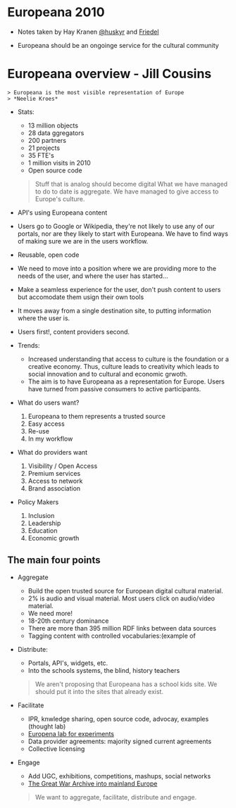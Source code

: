 # Europeana 2010
* Notes taken by Hay Kranen [@huskyr](http://twitter.com/huskyr) and [Friedel](@europeanaeu)

* Europeana should be an ongoinge service for the cultural community

# Europeana overview - Jill Cousins

    > Europeana is the most visible representation of Europe
    > *Neelie Kroes*
 
* Stats:   
    * 13 million objects
    * 28 data ggregators
    * 200 partners
    * 21 projects
    * 35 FTE's
    * 1 million visits in 2010
    * Open source code
    
    > Stuff that is analog should become digital
    > What we have managed to do to date is aggregate. We have managed to give access to     Europe's culture.

* API's using Europeana content
* Users go to Google or Wikipedia, they're not likely to use any of our portals, nor are they likely to start with Europeana. We have to find ways of making sure we are in the users workflow.
* Reusable, open code
* We need to move into a position where we are providing more to the needs of the user, and where the user has started... 
* Make a seamless experience for the user, don't push content to users but accomodate them usign their own tools
* It moves away from a single destination site, to putting information where the user is.
* Users first!, content providers second.
* Trends:
    * Increased understanding that access to culture is the foundation or a creative economy. Thus, culture leads to creativity which leads to social innovation and to cultural and economic grwoth.
    * The aim is to have Europeana as a representation for Europe. Users have turned from passive consumers to active participants.
* What do users want?
    1. Europeana to them represents a trusted source
    2. Easy access
    3. Re-use
    4. In my workflow
* What do providers want
    1. Visibility / Open Access
    2. Premium services
    3. Access to network
    4. Brand association
* Policy Makers
    1. Inclusion
    2. Leadership
    3. Education
    4. Economic growth

## The main four points 
* Aggregate
    * Build the open trusted source for European digital cultural material.
    * 2% is audio and visual material. Most users click on audio/video material.
    * We need more!
    * 18-20th century dominance
    * There are more than 395 million RDF links between data sources
    * Tagging content with controlled vocabularies:(example of 
* Distribute:
    * Portals, API's, widgets, etc.
    * Into the schools systems, the blind, history teachers
    > We aren't proposing that Europeana has a school kids site. We should put it into the sites that already exist.
* Facilitate
    * IPR, knwledge sharing, open source code, advocay, examples (thought lab)
    * [Europena lab for experiments](http://europeanalabs.eu/)
    * Data provider agreements: majority signed current agreements
    * Collective licensing
* Engage
    * Add UGC, exhibitions, competitions, mashups, social networks
    * [The Great War Archive into mainland Europe](http://www.oucs.ox.ac.uk/ww1lit/gwa/)

    > We want to aggregate, facilitate, distribute and engage.

